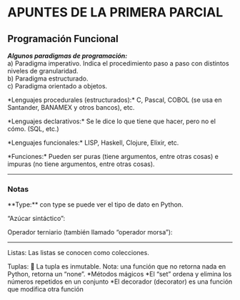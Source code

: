 # APUNTES DE LA PRIMERA PARCIAL
## Programación Funcional
***Algunos paradigmas de programación:***     
a) Paradigma imperativo. Indica el procedimiento paso a paso con distintos niveles de granularidad.  
b) Paradigma estructurado.  
c) Paradigma orientado a objetos.  
<p>*Lenguajes procedurales (estructurados):* C, Pascal, COBOL (se usa en Santander, BANAMEX y otros bancos), etc.</p>    
<p>*Lenguajes declarativos:* Se le dice lo que tiene que hacer, pero no el cómo. (SQL, etc.)</p>    
<p>*Lenguajes funcionales:* LISP, Haskell, Clojure, Elixir, etc.</p>  
<p>*Funciones:* Pueden ser puras (tiene argumentos, entre otras cosas) e impuras (no tiene argumentos, entre otras cosas).</p>  
<hr>
<h3>Notas</h3>
<p>**Type:** con type se puede ver el tipo de dato en Python.</p>  
<p>“Azúcar sintáctico”:</p>   
<p>Operador terniario (también llamado “operador morsa”):</p>  
<hr>
Listas:
Las listas se conocen como colecciones.

Tuplas:
	La tupla es inmutable.
Nota: una función que no retorna nada en Python, retorna un “none”.
*Métodos mágicos
*El “set” ordena y elimina los números repetidos en un conjunto
*El decorador (decorator) es una función que modifica otra función


